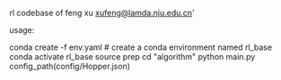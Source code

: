 rl codebase of feng xu
xufeng@lamda.nju.edu.cn'

usage:

conda create -f env.yaml # create a conda environment named rl_base
conda activate rl_base
source prep
cd "algorithm"
python main.py config_path(config/Hopper.json)  
